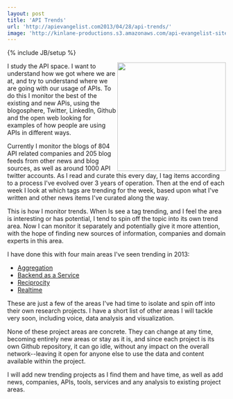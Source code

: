 ```yaml
---
layout: post
title: 'API Trends'
url: 'http://apievangelist.com2013/04/28/api-trends/'
image: 'http://kinlane-productions.s3.amazonaws.com/api-evangelist-site/blog/trends.jpg'
---
```

{% include JB/setup %}
<p>
     <a href=/trends/><img src=https://s3.amazonaws.com/kinlane-productions/api-evangelist/att/trends.jpg  width=250 align=right /></a>
</p>
<p>
     I study the API space. I want to understand how we got where we are at, and try to understand where we are going with our usage of APIs. To do this I monitor the best of the existing and new APis, using the blogosphere, Twitter, LinkedIn, Github and the open web looking for examples of how people are using APIs in different ways.
</p>
<p>
     Currently I monitor the blogs of 804 API related companies and 205 blog feeds from other news and blog sources, as well as around 1000 API twitter accounts. As I read and curate this every day, I tag items according to a process I've evolved over 3 years of operation. Then at the end of each week I look at which tags are trending for the week, based upon what I've written and other news items I've curated along the way.
</p>
<p>
     This is how I monitor trends. When Is see a tag trending, and I feel the area is interesting or has potential, I tend to spin off the topic into its own trend area. Now I can monitor it separately and potentially give it more attention, with the hope of finding new sources of information, companies and domain experts in this area.
</p>
<p>
     I have done this with four main areas I've seen trending in 2013:
</p>
<ul class=mainlist>
     <li>
          <a title=Aggregation href=http://aggregation.apievangelist.com/ target=_blank>Aggregation</a>
     </li>
     <li>
          <a title=Aggregation href=http://baas.apievangelist.com/ target=_blank>Backend as a Service</a>
     </li>
     <li>
          <a title=Aggregation href=http://reciprocity.apievangelist.com/ target=_blank>Reciprocity</a>
     </li>
     <li>
          <a title=Aggregation href=http://realtime.apievangelist.com/ target=_blank>Realtime</a>
     </li>
</ul>
<p>
     These are just a few of the areas I've had time to isolate and spin off into their own research projects. I have a short list of other areas I will tackle very soon, including voice, data analysis and visualization.
</p>
<p>
     None of these project areas are concrete. They can change at any time, becoming entirely new areas or stay as it is, and since each project is its own Github repository, it can go idle, without any impact on the overall network--leaving it open for anyone else to use the data and content available within the project.
</p>
<p>
     I will add new trending projects as I find them and have time, as well as add news, companies, APIs, tools, services and any analysis to existing project areas.
</p>
